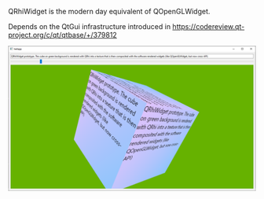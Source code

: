 QRhiWidget is the modern day equivalent of QOpenGLWidget.

Depends on the QtGui infrastructure introduced in https://codereview.qt-project.org/c/qt/qtbase/+/379812

![Screenshot](screenshot.png)

